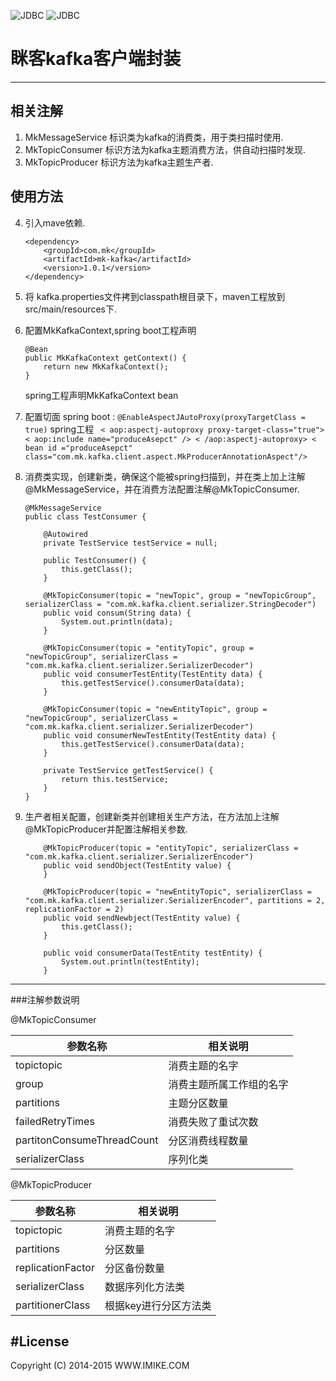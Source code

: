 ![JDBC](http://kafka.apache.org/images/kafka_logo.png)
![JDBC](http://www.imike.com/css/style/images/img/logo_w.png)

# 眯客kafka客户端封装
----------
## 相关注解 ##

 1. MkMessageService  标识类为kafka的消费类，用于类扫描时使用.
 2. MkTopicConsumer  标识方法为kafka主题消费方法，供自动扫描时发现.
 3. MkTopicProducer    标识方法为kafka主题生产者.
 
## 使用方法 ##
 
 4. 引入mave依赖.

 		<dependency>
			<groupId>com.mk</groupId>
			<artifactId>mk-kafka</artifactId>
			<version>1.0.1</version>
		</dependency>
	

 5.  将 kafka.properties文件拷到classpath根目录下，maven工程放到src/main/resources下.
 6. 配置MkKafkaContext,spring boot工程声明

		@Bean
		public MkKafkaContext getContext() {
			return new MkKafkaContext();
		}
	spring工程声明MkKafkaContext bean
	   <bean class="com.mk.kafka.client.MkKafkaContext"/>

 7. 配置切面
	 spring boot :
		 `@EnableAspectJAutoProxy(proxyTargetClass = true)`
  spring工程
		  ` < aop:aspectj-autoproxy proxy-target-class="true">
	    		< aop:include name="produceAsepct" />
		    < /aop:aspectj-autoproxy>
			< bean id ="produceAsepct" class="com.mk.kafka.client.aspect.MkProducerAnnotationAspect"/>`
 8. 消费类实现，创建新类，确保这个能被spring扫描到，并在类上加上注解@MkMessageService，并在消费方法配置注解@MkTopicConsumer.

	    @MkMessageService
	    public class TestConsumer {
    
	    	@Autowired
	    	private TestService testService = null;
    
	    	public TestConsumer() {
	    		this.getClass();
	    	}
    
		    @MkTopicConsumer(topic = "newTopic", group = "newTopicGroup", serializerClass = "com.mk.kafka.client.serializer.StringDecoder")
	    	public void consum(String data) {
		    	System.out.println(data);
	    	}
    
	    	@MkTopicConsumer(topic = "entityTopic", group = "newTopicGroup", serializerClass = "com.mk.kafka.client.serializer.SerializerDecoder")
	    	public void consumerTestEntity(TestEntity data) {
	    		this.getTestService().consumerData(data);
	    	}
    
	    	@MkTopicConsumer(topic = "newEntityTopic", group = "newTopicGroup", serializerClass = "com.mk.kafka.client.serializer.SerializerDecoder")
	    	public void consumerNewTestEntity(TestEntity data) {
	    		this.getTestService().consumerData(data);
	    	}
    
	    	private TestService getTestService() {
	    		return this.testService;
	    	}
    	}
 

 9. 生产者相关配置，创建新类并创建相关生产方法，在方法加上注解@MkTopicProducer并配置注解相关参数.

    	
	    	@MkTopicProducer(topic = "entityTopic", serializerClass = "com.mk.kafka.client.serializer.SerializerEncoder")
	    	public void sendObject(TestEntity value) {
	    	}
    
	    	@MkTopicProducer(topic = "newEntityTopic", serializerClass = "com.mk.kafka.client.serializer.SerializerEncoder", partitions = 2, replicationFactor = 2)
	    	public void sendNewbject(TestEntity value) {
	    		this.getClass();
	    	}
    
	    	public void consumerData(TestEntity testEntity) {
	    		System.out.println(testEntity);
	    	}


----------
###注解参数说明  


@MkTopicConsumer

| 参数名称                   | 相关说明                 |
|----------------------------|--------------------------|
| topictopic                 | 消费主题的名字           |
| group                      | 消费主题所属工作组的名字 |
| partitions                 | 主题分区数量             |
| failedRetryTimes           | 消费失败了重试次数       |
| partitonConsumeThreadCount | 分区消费线程数量         |
| serializerClass            | 序列化类                 |


@MkTopicProducer

| 参数名称          | 相关说明              |
|-------------------|-----------------------|
| topictopic        | 消费主题的名字        |
| partitions        | 分区数量              |
| replicationFactor | 分区备份数量          |
| serializerClass   | 数据序列化方法类      |
| partitionerClass  | 根据key进行分区方法类 |

#License
----------
Copyright (C) 2014-2015 WWW.IMIKE.COM


